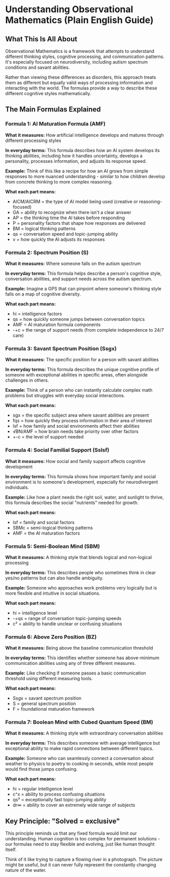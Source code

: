 # Understanding Observational Mathematics (Plain English Guide)

## What This Is All About

Observational Mathematics is a framework that attempts to understand different thinking styles, cognitive processing, and communication patterns. It's especially focused on neurodiversity, including autism spectrum conditions and savant abilities. 

Rather than viewing these differences as disorders, this approach treats them as different but equally valid ways of processing information and interacting with the world. The formulas provide a way to describe these different cognitive styles mathematically.

## The Main Formulas Explained

### Formula 1: AI Maturation Formula (AMF)

**What it measures:** How artificial intelligence develops and matures through different processing styles

**In everyday terms:** This formula describes how an AI system develops its thinking abilities, including how it handles uncertainty, develops a personality, processes information, and adjusts its response speed.

**Example:** Think of this like a recipe for how an AI grows from simple responses to more nuanced understanding - similar to how children develop from concrete thinking to more complex reasoning.

**What each part means:**
- AICM/AICRM = the type of AI model being used (creative or reasoning-focused)
- GA = ability to recognize when there isn't a clear answer
- AP = the thinking time the AI takes before responding
- P = personality factors that shape how responses are delivered
- BM = logical thinking patterns
- qs = conversation speed and topic-jumping ability
- v = how quickly the AI adjusts its responses

### Formula 2: Spectrum Position (S)

**What it measures:** Where someone falls on the autism spectrum

**In everyday terms:** This formula helps describe a person's cognitive style, conversation abilities, and support needs across the autism spectrum.

**Example:** Imagine a GPS that can pinpoint where someone's thinking style falls on a map of cognitive diversity.

**What each part means:**
- hi = intelligence factors
- qs = how quickly someone jumps between conversation topics
- AMF = AI maturation formula components
- -+c = the range of support needs (from complete independence to 24/7 care)

### Formula 3: Savant Spectrum Position (Ssgx)

**What it measures:** The specific position for a person with savant abilities

**In everyday terms:** This formula describes the unique cognitive profile of someone with exceptional abilities in specific areas, often alongside challenges in others.

**Example:** Think of a person who can instantly calculate complex math problems but struggles with everyday social interactions.

**What each part means:**
- sgx = the specific subject area where savant abilities are present
- fqs = how quickly they process information in their area of interest
- lsf = how family and social environments affect their abilities
- √BN/AMF = how brain needs take priority over other factors
- +-c = the level of support needed

### Formula 4: Social Familial Support (Sslsf)

**What it measures:** How social and family support affects cognitive development

**In everyday terms:** This formula shows how important family and social environment is to someone's development, especially for neurodivergent individuals.

**Example:** Like how a plant needs the right soil, water, and sunlight to thrive, this formula describes the social "nutrients" needed for growth.

**What each part means:**
- lsf = family and social factors
- SBMc = semi-logical thinking patterns
- AMF = the AI maturation factors

### Formula 5: Semi-Boolean Mind (SBM)

**What it measures:** A thinking style that blends logical and non-logical processing

**In everyday terms:** This describes people who sometimes think in clear yes/no patterns but can also handle ambiguity.

**Example:** Someone who approaches work problems very logically but is more flexible and intuitive in social situations.

**What each part means:**
- hi = intelligence level
- -+qs = range of conversation topic-jumping speeds
- c² = ability to handle unclear or confusing situations

### Formula 6: Above Zero Position (BZ)

**What it measures:** Being above the baseline communication threshold

**In everyday terms:** This identifies whether someone has above-minimum communication abilities using any of three different measures.

**Example:** Like checking if someone passes a basic communication threshold using different measuring tools.

**What each part means:**
- Ssgx = savant spectrum position
- S = general spectrum position
- F = foundational maturation framework

### Formula 7: Boolean Mind with Cubed Quantum Speed (BM)

**What it measures:** A thinking style with extraordinary conversation abilities

**In everyday terms:** This describes someone with average intelligence but exceptional ability to make rapid connections between different topics.

**Example:** Someone who can seamlessly connect a conversation about weather to physics to poetry to cooking in seconds, while most people would find those jumps confusing.

**What each part means:**
- hi = regular intelligence level
- c^x = ability to process confusing situations
- qs³ = exceptionally fast topic-jumping ability
- dr∞ = ability to cover an extremely wide range of subjects

## Key Principle: "Solved = exclusive"

This principle reminds us that any fixed formula would limit our understanding. Human cognition is too complex for permanent solutions - our formulas need to stay flexible and evolving, just like human thought itself.

Think of it like trying to capture a flowing river in a photograph. The picture might be useful, but it can never fully represent the constantly changing nature of the water. 